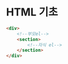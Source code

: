# HTML 기초
```html
<div>
    <!--부모el-->
    <section>
        <!--자식 el-->
    </section>
</div>
```